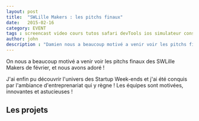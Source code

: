 ```yaml
---
layout: post
title:  "SWLille Makers : les pitchs finaux"
date:   2015-02-16
category: EVENT
tags : screencast video cours tutos safari devTools ios simulateur console
author: john
description : "Damien nous a beaucoup motivé a venir voir les pitchs finaux des SWLille Makers de février, et nous avons adoré !"
---
```


On nous a beaucoup motivé a venir voir les pitchs finaux des SWLille Makers de février, et nous avons adoré !

J'ai enfin pu découvrir l'univers des Startup Week-ends et j'ai été conquis par l'ambiance d'entreprenariat qui y règne ! Les équipes sont motivées, innovantes et astucieuses !

## Les projets

